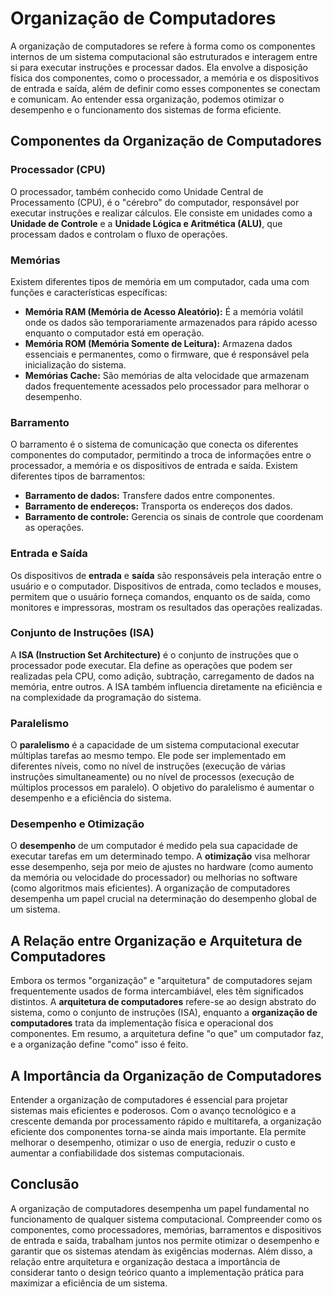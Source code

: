 # Organização de Computadores


A organização de computadores se refere à forma como os componentes internos de um sistema computacional são estruturados e interagem entre si para executar instruções e processar dados. Ela envolve a disposição física dos componentes, como o processador, a memória e os dispositivos de entrada e saída, além de definir como esses componentes se conectam e comunicam. Ao entender essa organização, podemos otimizar o desempenho e o funcionamento dos sistemas de forma eficiente.

## Componentes da Organização de Computadores

###  **Processador (CPU)**

O processador, também conhecido como Unidade Central de Processamento (CPU), é o "cérebro" do computador, responsável por executar instruções e realizar cálculos. Ele consiste em unidades como a **Unidade de Controle** e a **Unidade Lógica e Aritmética (ALU)**, que processam dados e controlam o fluxo de operações.

###  **Memórias**

Existem diferentes tipos de memória em um computador, cada uma com funções e características específicas:
- **Memória RAM (Memória de Acesso Aleatório):** É a memória volátil onde os dados são temporariamente armazenados para rápido acesso enquanto o computador está em operação.
- **Memória ROM (Memória Somente de Leitura):** Armazena dados essenciais e permanentes, como o firmware, que é responsável pela inicialização do sistema.
- **Memórias Cache:** São memórias de alta velocidade que armazenam dados frequentemente acessados pelo processador para melhorar o desempenho.

###  **Barramento**

O barramento é o sistema de comunicação que conecta os diferentes componentes do computador, permitindo a troca de informações entre o processador, a memória e os dispositivos de entrada e saída. Existem diferentes tipos de barramentos:
- **Barramento de dados:** Transfere dados entre componentes.
- **Barramento de endereços:** Transporta os endereços dos dados.
- **Barramento de controle:** Gerencia os sinais de controle que coordenam as operações.

### **Entrada e Saída**

Os dispositivos de **entrada** e **saída** são responsáveis pela interação entre o usuário e o computador. Dispositivos de entrada, como teclados e mouses, permitem que o usuário forneça comandos, enquanto os de saída, como monitores e impressoras, mostram os resultados das operações realizadas.

### **Conjunto de Instruções (ISA)**

A **ISA (Instruction Set Architecture)** é o conjunto de instruções que o processador pode executar. Ela define as operações que podem ser realizadas pela CPU, como adição, subtração, carregamento de dados na memória, entre outros. A ISA também influencia diretamente na eficiência e na complexidade da programação do sistema.

###  **Paralelismo**

O **paralelismo** é a capacidade de um sistema computacional executar múltiplas tarefas ao mesmo tempo. Ele pode ser implementado em diferentes níveis, como no nível de instruções (execução de várias instruções simultaneamente) ou no nível de processos (execução de múltiplos processos em paralelo). O objetivo do paralelismo é aumentar o desempenho e a eficiência do sistema.

### **Desempenho e Otimização**

O **desempenho** de um computador é medido pela sua capacidade de executar tarefas em um determinado tempo. A **otimização** visa melhorar esse desempenho, seja por meio de ajustes no hardware (como aumento da memória ou velocidade do processador) ou melhorias no software (como algoritmos mais eficientes). A organização de computadores desempenha um papel crucial na determinação do desempenho global de um sistema.

## A Relação entre Organização e Arquitetura de Computadores

Embora os termos "organização" e "arquitetura" de computadores sejam frequentemente usados de forma intercambiável, eles têm significados distintos. A **arquitetura de computadores** refere-se ao design abstrato do sistema, como o conjunto de instruções (ISA), enquanto a **organização de computadores** trata da implementação física e operacional dos componentes. Em resumo, a arquitetura define "o que" um computador faz, e a organização define "como" isso é feito.

## A Importância da Organização de Computadores

Entender a organização de computadores é essencial para projetar sistemas mais eficientes e poderosos. Com o avanço tecnológico e a crescente demanda por processamento rápido e multitarefa, a organização eficiente dos componentes torna-se ainda mais importante. Ela permite melhorar o desempenho, otimizar o uso de energia, reduzir o custo e aumentar a confiabilidade dos sistemas computacionais.

## Conclusão

A organização de computadores desempenha um papel fundamental no funcionamento de qualquer sistema computacional. Compreender como os componentes, como processadores, memórias, barramentos e dispositivos de entrada e saída, trabalham juntos nos permite otimizar o desempenho e garantir que os sistemas atendam às exigências modernas. Além disso, a relação entre arquitetura e organização destaca a importância de considerar tanto o design teórico quanto a implementação prática para maximizar a eficiência de um sistema.
